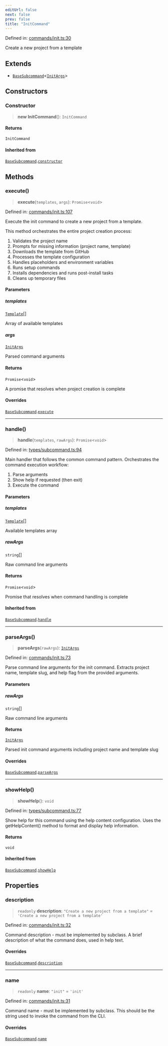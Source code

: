 ```yaml
---
editUrl: false
next: false
prev: false
title: "InitCommand"
---
```


Defined in: [commands/init.ts:30](https://github.com/yashjawale/fabr/blob/af253d796213941a067e07d1a9e8b7372a1ddc07/src/commands/init.ts#L30)

Create a new project from a template

## Extends

- [`BaseSubcommand`](/fabr/docs/api/types/subcommand/classes/basesubcommand/)\<[`InitArgs`](/fabr/docs/api/commands/init/interfaces/initargs/)\>

## Constructors

### Constructor

> **new InitCommand**(): `InitCommand`

#### Returns

`InitCommand`

#### Inherited from

[`BaseSubcommand`](/fabr/docs/api/types/subcommand/classes/basesubcommand/).[`constructor`](/fabr/docs/api/types/subcommand/classes/basesubcommand/#constructor)

## Methods

### execute()

> **execute**(`templates`, `args`): `Promise`\<`void`\>

Defined in: [commands/init.ts:107](https://github.com/yashjawale/fabr/blob/af253d796213941a067e07d1a9e8b7372a1ddc07/src/commands/init.ts#L107)

Execute the init command to create a new project from a template.

This method orchestrates the entire project creation process:
1. Validates the project name
2. Prompts for missing information (project name, template)
3. Downloads the template from GitHub
4. Processes the template configuration
5. Handles placeholders and environment variables
6. Runs setup commands
7. Installs dependencies and runs post-install tasks
8. Cleans up temporary files

#### Parameters

##### templates

[`Template`](/fabr/docs/api/types/templates/interfaces/template/)[]

Array of available templates

##### args

[`InitArgs`](/fabr/docs/api/commands/init/interfaces/initargs/)

Parsed command arguments

#### Returns

`Promise`\<`void`\>

A promise that resolves when project creation is complete

#### Overrides

[`BaseSubcommand`](/fabr/docs/api/types/subcommand/classes/basesubcommand/).[`execute`](/fabr/docs/api/types/subcommand/classes/basesubcommand/#execute)

***

### handle()

> **handle**(`templates`, `rawArgs`): `Promise`\<`void`\>

Defined in: [types/subcommand.ts:94](https://github.com/yashjawale/fabr/blob/af253d796213941a067e07d1a9e8b7372a1ddc07/src/types/subcommand.ts#L94)

Main handler that follows the common command pattern.
Orchestrates the command execution workflow:
1. Parse arguments
2. Show help if requested (then exit)
3. Execute the command

#### Parameters

##### templates

[`Template`](/fabr/docs/api/types/templates/interfaces/template/)[]

Available templates array

##### rawArgs

`string`[]

Raw command line arguments

#### Returns

`Promise`\<`void`\>

Promise that resolves when command handling is complete

#### Inherited from

[`BaseSubcommand`](/fabr/docs/api/types/subcommand/classes/basesubcommand/).[`handle`](/fabr/docs/api/types/subcommand/classes/basesubcommand/#handle)

***

### parseArgs()

> **parseArgs**(`rawArgs`): [`InitArgs`](/fabr/docs/api/commands/init/interfaces/initargs/)

Defined in: [commands/init.ts:73](https://github.com/yashjawale/fabr/blob/af253d796213941a067e07d1a9e8b7372a1ddc07/src/commands/init.ts#L73)

Parse command line arguments for the init command.
Extracts project name, template slug, and help flag from the provided arguments.

#### Parameters

##### rawArgs

`string`[]

Raw command line arguments

#### Returns

[`InitArgs`](/fabr/docs/api/commands/init/interfaces/initargs/)

Parsed init command arguments including project name and template slug

#### Overrides

[`BaseSubcommand`](/fabr/docs/api/types/subcommand/classes/basesubcommand/).[`parseArgs`](/fabr/docs/api/types/subcommand/classes/basesubcommand/#parseargs)

***

### showHelp()

> **showHelp**(): `void`

Defined in: [types/subcommand.ts:77](https://github.com/yashjawale/fabr/blob/af253d796213941a067e07d1a9e8b7372a1ddc07/src/types/subcommand.ts#L77)

Show help for this command using the help content configuration.
Uses the getHelpContent() method to format and display help information.

#### Returns

`void`

#### Inherited from

[`BaseSubcommand`](/fabr/docs/api/types/subcommand/classes/basesubcommand/).[`showHelp`](/fabr/docs/api/types/subcommand/classes/basesubcommand/#showhelp)

## Properties

### description

> `readonly` **description**: `"Create a new project from a template"` = `'Create a new project from a template'`

Defined in: [commands/init.ts:32](https://github.com/yashjawale/fabr/blob/af253d796213941a067e07d1a9e8b7372a1ddc07/src/commands/init.ts#L32)

Command description - must be implemented by subclass.
A brief description of what the command does, used in help text.

#### Overrides

[`BaseSubcommand`](/fabr/docs/api/types/subcommand/classes/basesubcommand/).[`description`](/fabr/docs/api/types/subcommand/classes/basesubcommand/#description)

***

### name

> `readonly` **name**: `"init"` = `'init'`

Defined in: [commands/init.ts:31](https://github.com/yashjawale/fabr/blob/af253d796213941a067e07d1a9e8b7372a1ddc07/src/commands/init.ts#L31)

Command name - must be implemented by subclass.
This should be the string used to invoke the command from the CLI.

#### Overrides

[`BaseSubcommand`](/fabr/docs/api/types/subcommand/classes/basesubcommand/).[`name`](/fabr/docs/api/types/subcommand/classes/basesubcommand/#name)
